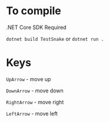 # To compile
.NET Core SDK Required

`dotnet build TestSnake` or `dotnet run .`

# Keys
`UpArrow` - move up

`DownArrow` - move down

`RightArrow` - move right

`LeftArrow` - move left

